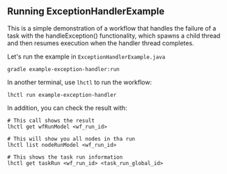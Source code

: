 ## Running ExceptionHandlerExample

This is a simple demonstration of a workflow that handles the failure of a task with
the handleException() functionality, which spawns a child thread and then
resumes execution when the handler thread completes.

Let's run the example in `ExceptionHandlerExample.java`

```
gradle example-exception-handler:run
```

In another terminal, use `lhctl` to run the workflow:

```
lhctl run example-exception-handler
```

In addition, you can check the result with:

```
# This call shows the result
lhctl get wfRunModel <wf_run_id>

# This will show you all nodes in tha run
lhctl list nodeRunModel <wf_run_id>

# This shows the task run information
lhctl get taskRun <wf_run_id> <task_run_global_id>
```
